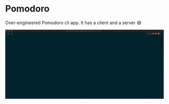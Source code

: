 # Pomodoro

Over-engineered Pomodoro cli app. It has a client and a server 😅

![Pomodoro Shell Demo](./demo.gif)
